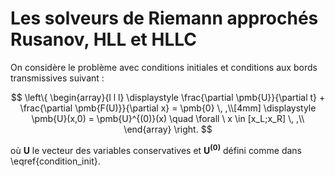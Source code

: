 # Les solveurs de Riemann approchés Rusanov, HLL et HLLC

On considère le problème avec conditions initiales et conditions aux bords transmissives suivant : 

$$
\left\{ 
\begin{array}{l l l}
\displaystyle \frac{\partial \pmb{U}}{\partial t} + \frac{\partial \pmb{F(U)}}{\partial x} = \pmb{0} \, ,\\[4mm] 
\displaystyle \pmb{U}(x,0) = \pmb{U}^{(0)}(x) \quad \forall \ x \in [x_L;x_R] \, ,\\ 
\end{array} 
\right.
$$

où $\pmb{U}$ le vecteur des variables conservatives et $\pmb{U^{(0)}}$ défini comme dans \eqref{condition_init}.